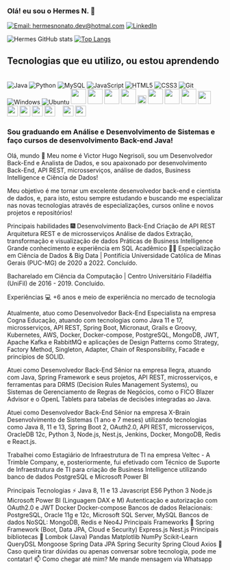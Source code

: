 ### Olá! eu sou o Hermes N. 👋

[![Email: hermesnonato.dev@hotmal.com](https://img.shields.io/badge/Gmail-D14836?style=for-the-badge&logo=gmail&logoColor=white)](hermesnonato.dev@hotmail.com)
[![LinkedIn](https://img.shields.io/badge/LinkedIn-0077B5?style=for-the-badge&logo=linkedin&logoColor=white)](https://www.linkedin.com/in/hermes-nonato)

![Hermes GitHub stats](https://github-readme-stats.vercel.app/api?username=HermesNonato7&show_icons=true&theme=white)
[![Top Langs](https://github-readme-stats.vercel.app/api/top-langs/?username=HermesNonato7&layout=compact)](https://github.com/HermesNonato7/github-readme-stats)

## Tecnologias que eu utilizo, ou estou aprendendo

<div style="display: inline_block"><br/>
    <img align="center" alt="Java"src="https://img.shields.io/badge/java-%23ED8B00.svg?style=for-the-badge&logo=java&logoColor=white"/>
    <img align="center" alt="Python"src="https://img.shields.io/badge/Python-3776AB?style=for-the-badge&logo=python&logoColor=white"/>
    <img align="center" alt="MySQL"src="https://img.shields.io/badge/MySQL-00000F?style=for-the-badge&logo=mysql&logoColor=white"/>
    <img align="center" alt="JavaScript"src="https://img.shields.io/badge/JavaScript-F7DF1E?style=for-the-badge&logo=javascript&logoColor=black"/>
    <img align="center" alt="HTML5"src="https://img.shields.io/badge/HTML5-E34F26?style=for-the-badge&logo=html5&logoColor=white"/>
    <img align="center" alt="CSS3"src="https://img.shields.io/badge/CSS3-1572B6?style=for-the-badge&logo=css3&logoColor=white"/>
    <img align="center" alt="Git"src="https://img.shields.io/badge/GIT-E44C30?style=for-the-badge&logo=git&logoColor=white"/>
    <img align="center" alt="Windows"src="https://img.shields.io/badge/Windows-0078D6?style=for-the-badge&logo=windows&logoColor=white"/>
    <img align="center" alt="Ubuntu"src="https://img.shields.io/badge/Ubuntu-E95420?style=for-the-badge&logo=ubuntu&logoColor=white"/>
    <span><img height="35px" src="https://cdn.svgporn.com/logos/java.svg"></span>
<span><img height="35px" src="https://cdn.svgporn.com/logos/javascript.svg"></span>
<span><img height="35px" src="https://cdn.svgporn.com/logos/nodejs.svg"></span>
<span><img height="35px" src="https://cdn.svgporn.com/logos/spring.svg"></span>
<span><img height="20px" src="https://cdn.svgporn.com/logos/express.svg"></span>
<span><img height="35px" src="https://cdn.svgporn.com/logos/python.svg"></span>
<span><img height="35px" src="https://cdn.svgporn.com/logos/nestjs.svg"></span>
<span><img height="35px" src="https://cdn.svgporn.com/logos/postgresql.svg"></span>
<span><img height="30px" src="https://cdn.svgporn.com/logos/mongodb.svg"></span>
<span><img height="25px" src="https://cdn.svgporn.com/logos/redis.svg"></span>
<span><img height="25px" src="https://cdn.svgporn.com/logos/react.svg"></span>
<span><img height="25px" src="https://cdn.svgporn.com/logos/docker.svg"></span>
<span><img height="25px" src="https://cdn.svgporn.com/logos/git.svg"></span>
<span><img height="10px" src="https://cdn.svgporn.com/logos/oracle.svg"></span>
<span><img height="25px" src="https://cdn.svgporn.com/logos/rabbitmq.svg"></span>
<span><img height="25px" src="https://cdn.svgporn.com/logos/oauth.svg"></span>
</div>

### Sou graduando em Análise e Desenvolvimento de Sistemas e faço cursos de desenvolvimento Back-end Java!

Olá, mundo 👋
Meu nome é Victor Hugo Negrisoli, sou um Desenvolvedor Back-End e Analista de Dados, e sou apaixonado por desenvolvimento Back-End, API REST, microsserviços, análise de dados, Business Intelligence e Ciência de Dados!

Meu objetivo é me tornar um excelente desenvolvedor back-end e cientista de dados, e, para isto, estou sempre estudando e buscando me especializar nas novas tecnologias através de especializações, cursos online e novos projetos e repositórios!

Principais habilidades 🎆
Desenvolvimento Back-End
Criação de API REST
Arquitetura REST e de microsserviços
Análise de dados
Extração, transformação e visualização de dados
Práticas de Business Intelligence
Grande conhecimento e experiência em SQL
Acadêmico 👨‍💻
Especialização em Ciência de Dados & Big Data | Pontifícia Universidade Católica de Minas Gerais (PUC-MG) de 2020 a 2022. Concluído.

Bacharelado em Ciência da Computação | Centro Universitário Filadélfia (UniFil) de 2016 - 2019. Concluído.

Experiências 💻
+6 anos e meio de experiência no mercado de tecnologia

Atualmente, atuo como Desenvolvedor Back-End Especialista na empresa Cogna Educação, atuando com tecnologias como Java 11 e 17, microsserviços, API REST, Spring Boot, Micronaut, Grails e Groovy, Kubernetes, AWS, Docker, Docker-compose, PostgreSQL, MongoDB, JWT, Apache Kafka e RabbitMQ e aplicações de Design Patterns como Strategy, Factory Method, Singleton, Adapter, Chain of Responsibility, Facade e princípios de SOLID.

Atuei como Desenvolvedor Back-End Sênior na empresa Ilegra, atuando com Java, Spring Framework e seus projetos, API REST, microsserviços, e ferramentas para DRMS (Decision Rules Management Systems), ou Sistemas de Gerenciamento de Regras de Negócios, como o FICO Blazer Advisor e o OpenL Tablets para tabelas de decisões integradas ao Java.

Atuei como Desenvolvedor Back-End Sênior na empresa X-Brain Desenvolvimento de Sistemas (1 ano e 7 meses) utilizando tecnologias como Java 8, 11 e 13, Spring Boot 2, OAuth2.0, API REST, microsserviços, OracleDB 12c, Python 3, Node.js, Nest.js, Jenkins, Docker, MongoDB, Redis e React.js.

Trabalhei como Estagiário de Infraestrutura de TI na empresa Veltec - A Trimble Company, e, posteriormente, fui efetivado com Técnico de Suporte de Infraestrutura de TI para criação de Business Intelligence utilizando banco de dados PostgreSQL e Microsoft Power BI

Principais Tecnologias ⚡
Java 8, 11 e 13
Javascript ES6
Python 3
Node.js
Microsoft Power BI (Linguagem DAX e M)
Autenticação e autorização com OAuth2.0 e JWT
Docker
Docker-compose
Bancos de dados Relacionais: PostgreSQL, Oracle 11g e 12c, Microsoft SQL Server, MySQL
Bancos de dados NoSQL: MongoDB, Redis e Neo4J
Principais Frameworks 🔨
Spring Framework (Boot, Data JPA, Cloud e Security)
Express.js
Nest.js
Principais bibliotecas 📕
Lombok (Java)
Pandas
Matplotlib
NumPy
Scikit-Learn
QueryDSL
Mongoose
Spring Data JPA
Spring Security
Spring Cloud
Axios
💬 Caso queira tirar dúvidas ou apenas conversar sobre tecnologia, pode me contatar!
📫 Como chegar até mim? Me mande mensagem via Whatsapp
